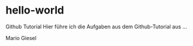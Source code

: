# hello-world
Github Tutorial
Hier führe ich die Aufgaben aus dem Github-Tutorial aus ...

Mario Giesel
